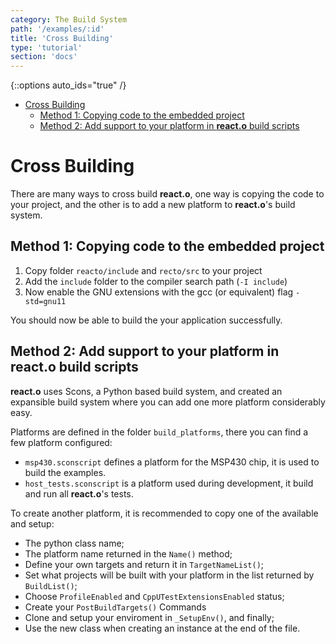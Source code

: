 ```yaml
---
category: The Build System
path: '/examples/:id'
title: 'Cross Building'
type: 'tutorial'
section: 'docs'
---
```

{::options auto_ids="true" /}

<!-- TOC depthFrom:1 depthTo:6 withLinks:1 updateOnSave:1 orderedList:0 -->

- [Cross Building](#cross-building)
	- [Method 1: Copying code to the embedded project](#method-1-copying-code-to-the-embedded-project)
	- [Method 2: Add support to your platform in **react.o** build scripts](#method-2-add-support-to-your-platform-in-reacto-build-scripts)

<!-- /TOC -->

# Cross Building

There are many ways to cross build **react.o**, one way is copying the code
to your project, and the other is to add a new platform to **react.o**'s build system.

## Method 1: Copying code to the embedded project

1. Copy folder `reacto/include` and `recto/src` to your project
2. Add the `include` folder to the compiler search path (`-I include`)
3. Now enable the GNU extensions with the gcc (or equivalent) flag `-std=gnu11`

You should now be able to build the your application successfully.

## Method 2: Add support to your platform in **react.o** build scripts

**react.o** uses Scons, a Python based build system, and created an expansible
build system where you can add one more platform considerably easy.

Platforms are defined in the folder `build_platforms`,
there you can find a few platform configured:

- `msp430.sconscript` defines a platform for the MSP430 chip, it is used to build the examples.
- `host_tests.sconscript` is a platform used during development, it build and run all **react.o**'s tests.

To create another platform, it is recommended to copy one of the available and setup:

- The python class name;
- The platform name returned in the `Name()` method;
- Define your own targets and return it in `TargetNameList()`;
- Set what projects will be built with your platform in the list returned by `BuildList()`;
- Choose `ProfileEnabled` and `CppUTestExtensionsEnabled` status;
- Create your `PostBuildTargets()` Commands
- Clone and setup your enviroment in `_SetupEnv()`, and finally;
- Use the new class when creating an instance at the end of the file.
